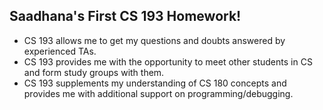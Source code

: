 ## Saadhana's First CS 193 Homework!

- CS 193 allows me to get my questions and doubts answered by experienced TAs.
- CS 193 provides me with the opportunity to meet other students in CS and form study groups with them.
- CS 193 supplements my understanding of CS 180 concepts and provides me with additional support on programming/debugging.

